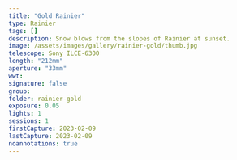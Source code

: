 ```yaml
---
title: "Gold Rainier"
type: Rainier
tags: []
description: Snow blows from the slopes of Rainier at sunset.
image: /assets/images/gallery/rainier-gold/thumb.jpg
telescope: Sony ILCE-6300
length: "212mm"
aperture: "33mm"
wwt: 
signature: false
group:
folder: rainier-gold
exposure: 0.05
lights: 1
sessions: 1 
firstCapture: 2023-02-09
lastCapture: 2023-02-09
noannotations: true
---
```

